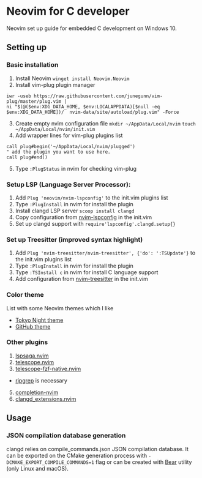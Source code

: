 # Neovim for C developer
Neovim set up guide for embedded C development on Windows 10.

## Setting up
### Basic installation
1) Install Neovim `winget install Neovim.Neovim`
2) Install vim-plug plugin manager
```
iwr -useb https://raw.githubusercontent.com/junegunn/vim-plug/master/plug.vim |
ni "$(@($env:XDG_DATA_HOME, $env:LOCALAPPDATA)[$null -eq $env:XDG_DATA_HOME])/  nvim-data/site/autoload/plug.vim" -Force
```
3) Create empty nvim configuration file
`mkdir ~/AppData/Local/nvim`
`touch ~/AppData/Local/nvim/init.vim`
4) Add wrapper lines for vim-plug plugins list
```
call plug#begin('~/AppData/Local/nvim/plugged')
" add the plugin you want to use here.
call plug#end()
```
5) Type `:PlugStatus` in nvim for checking vim-plug

### Setup LSP (Language Server Processor):
1) Add `Plug 'neovim/nvim-lspconfig'` to the init.vim plugins list
2) Type `:PlugInstall` in nvim for install the plugin
3) Install clangd LSP server `scoop install clangd`
4) Copy configuration from [nvim-lspconfig](https://github.com/neovim/nvim-lspconfig) in the init.vim
5) Set up clangd support with `require'lspconfig'.clangd.setup{}` 

### Set up Treesitter (improved syntax highlight)
1) Add `Plug 'nvim-treesitter/nvim-treesitter', {'do': ':TSUpdate'}` to the init.vim plugins list
2) Type `:PlugInstall` in nvim for install the plugin
3) Type `:TSInstall c` in nvim for install C language support
4) Add configuration from [nvim-treesitter](https://github.com/nvim-treesitter/nvim-treesitter) in the init.vim

### Color theme
List with some Neovim themes which I like
- [Tokyo Night theme](https://github.com/folke/tokyonight.nvim)
- [GitHub theme](https://github.com/projekt0n/github-nvim-theme)

### Other plugins

1) [lspsaga.nvim](https://github.com/glepnir/lspsaga.nvim)
2) [telescope.nvim](https://github.com/nvim-telescope/telescope.nvim)
3) [telescope-fzf-native.nvim](https://github.com/nvim-telescope/telescope-fzf-native.nvim)
- [ripgrep](https://github.com/BurntSushi/ripgrep) is necessary
5) [completion-nvim](https://github.com/nvim-lua/completion-nvim)
6) [clangd_extensions.nvim](https://github.com/p00f/clangd_extensions.nvim)

## Usage

### JSON compilation database generation
clangd relies on compile_commands.json JSON compilation database. 
It can be exported on the CMake generation process with `-DCMAKE_EXPORT_COMPILE_COMMANDS=1` flag or can be created with [Bear](https://github.com/rizsotto/Bear) utility (only Linux and macOS).
